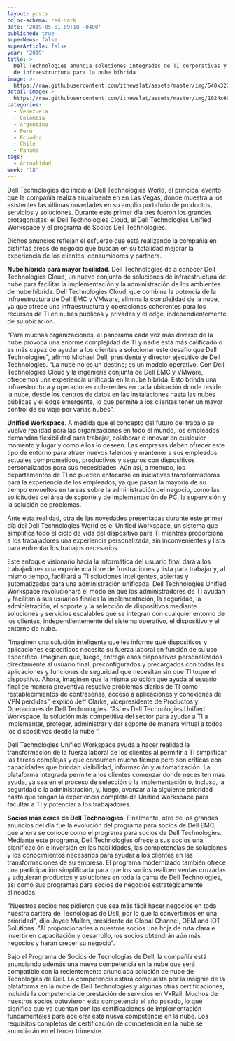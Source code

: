 ```yaml
---
layout: posts
color-schema: red-dark
date: '2019-05-01 09:18 -0400'
published: true
superNews: false
superArticle: false
year: '2019'
title: >-
  Dell Technologies anuncia soluciones integradas de TI corporativas y una suite
  de infraestructura para la nube híbrida
image: >-
  https://raw.githubusercontent.com/itnewslat/assets/master/img/540x320/Michael-Dell-p.jpg
detail-image: >-
  https://raw.githubusercontent.com/itnewslat/assets/master/img/1024x680/Michael-Dell-g.jpg
categories:
  - Venezuela
  - Colombia
  - Argentina
  - Perú
  - Ecuador
  - Chile
  - Panama
tags:
  - Actualidad
week: '18'
---
```

Dell Technologies dio inicio al Dell Technologies World, el principal evento que la compañía realiza anualmente en en Las Vegas, donde muestra a los asistentes las últimas novedades en su amplio portafolio de productos, servicios y soluciones. Durante este primer día tres fueron los grandes protagonistas: el Dell Technologies Cloud, el Dell Technologies Unified Workspace y el programa de Socios Dell Technologies.

Dichos anuncios reflejan el esfuerzo que está realizando la compañía en distintas áreas de negocio que buscan en su totalidad mejorar la experiencia de los clientes, consumidores y partners.

**Nube híbrida para mayor facilidad**. Dell Technologies da a conocer Dell Technologies Cloud, un nuevo conjunto de soluciones de infraestructura de nube para facilitar la implementación y la administración de los ambientes de nube híbrida. Dell Technologies Cloud, que combina la potencia de la infraestructura de Dell EMC y VMware, elimina la complejidad de la nube, ya que ofrece una infraestructura y operaciones coherentes para los recursos de TI en nubes públicas y privadas y el edge, independientemente de su ubicación.

“Para muchas organizaciones, el panorama cada vez más diverso de la nube provoca una enorme complejidad de TI y nadie está más calificado o es más capaz de ayudar a los clientes a solucionar este desafío que Dell Technologies”, afirmó Michael Dell, presidente y director ejecutivo de Dell Technologies. “La nube no es un destino; es un modelo operativo. Con Dell Technologies Cloud y la ingeniería conjunta de Dell EMC y VMware, ofrecemos una experiencia unificada en la nube híbrida. Esto brinda una infraestructura y operaciones coherentes en cada ubicación donde reside la nube, desde los centros de datos en las instalaciones hasta las nubes públicas y el edge emergente, lo que permite a los clientes tener un mayor control de su viaje por varias nubes”.

**Unified Workspace**. A medida que el concepto del futuro del trabajo se vuelve realidad para las organizaciones en todo el mundo, los empleados demandan flexibilidad para trabajar, colaborar e innovar en cualquier momento y lugar y como ellos lo deseen. Las empresas deben ofrecer este tipo de entorno para atraer nuevos talentos y mantener a sus empleados actuales comprometidos, productivos y seguros con dispositivos personalizados para sus necesidades. Aún así, a menudo, los departamentos de TI no pueden enfocarse en iniciativas transformadoras para la experiencia de los empleados, ya que pasan la mayoría de su tiempo envueltos en tareas sobre la administración del negocio, como las solicitudes del área de soporte y de implementación de PC, la supervisión y la solución de problemas.

Ante esta realidad, otra de las novedades presentadas durante este primer día del Dell Technologies World es el Unified Workspace, un sistema que simplifica todo el ciclo de vida del dispositivo para TI mientras proporciona a los trabajadores una experiencia personalizada, sin inconvenientes y lista para enfrentar los trabajos necesarios. 

Este enfoque visionario hacia la informática del usuario final dará a los trabajadores una experiencia libre de frustraciones y lista para trabajar y, al mismo tiempo, facilitará a TI soluciones inteligentes, abiertas y automatizadas para una administración unificada. Dell Technologies Unified Workspace revolucionará el modo en que los administradores de TI ayudan y facilitan a sus usuarios finales la implementación, la seguridad, la administración, el soporte y la selección de dispositivos mediante soluciones y servicios escalables que se integran con cualquier entorno de los clientes, independientemente del sistema operativo, el dispositivo y el entorno de nube.

“Imaginen una solución inteligente que les informe qué dispositivos y aplicaciones específicos necesita su fuerza laboral en función de su uso específico. Imaginen que, luego, entrega esos dispositivos personalizados directamente al usuario final, preconfigurados y precargados con todas las aplicaciones y funciones de seguridad que necesitan sin que TI toque el dispositivo. Ahora, imaginen que la misma solución que ayuda al usuario final de manera preventiva resuelve problemas diarios de TI como restablecimientos de contraseñas, acceso a aplicaciones y conexiones de VPN perdidas”, explicó Jeff Clarke, vicepresidente de Productos y Operaciones de Dell Technologies. “Así es Dell Technologies Unified Workspace, la solución más competitiva del sector para ayudar a TI a implementar, proteger, administrar y dar soporte de manera virtual a todos los dispositivos desde la nube ”.

Dell Technologies Unified Workspace ayuda a hacer realidad la transformación de la fuerza laboral de los clientes al permitir a TI simplificar las tareas complejas y que consumen mucho tiempo pero son críticas con capacidades que brindan visibilidad, información y automatización. La plataforma integrada permite a los clientes comenzar donde necesiten más ayuda, ya sea en el proceso de selección o la implementación o, incluso, la seguridad o la administración, y, luego, avanzar a la siguiente prioridad hasta que tengan la experiencia completa de Unified Workspace para facultar a TI y potenciar a los trabajadores. 

**Socios más cerca de Dell Technologies**. Finalmente, otro de los grandes anuncios del día fue la evolución del programa para socios de Dell EMC, que ahora se conoce como el programa para socios de Dell Technologies. Mediante este programa, Dell Technologies ofrece a sus socios una planificación e inversión en las habilidades, las competencias de soluciones y los conocimientos necesarios para ayudar a los clientes en las transformaciones de su empresa. El programa modernizado también ofrece una participación simplificada para que los socios realicen ventas cruzadas y adquieran productos y soluciones en toda la gama de Dell Technologies, así como sus programas para socios de negocios estratégicamente alineados.

"Nuestros socios nos pidieron que sea más fácil hacer negocios en toda nuestra cartera de Tecnologías de Dell, por lo que la convertimos en una prioridad", dijo Joyce Mullen, presidente de Global Channel, OEM and IOT Solutions. "Al proporcionarles a nuestros socios una hoja de ruta clara e invertir en capacitación y desarrollo, los socios obtendrán aún más negocios y harán crecer su negocio".

Bajo el Programa de Socios de Tecnologías de Dell, la compañía está anunciando además una nueva competencia en la nube que será compatible con la recientemente anunciada solución de nube de Tecnologías de Dell. La competencia estará compuesta por la insignia de la plataforma en la nube de Dell Technologies y algunas otras certificaciones, incluida la competencia de prestación de servicios en VxRail. Muchos de nuestros socios obtuvieron esta competencia el año pasado, lo que significa que ya cuentan con las certificaciones de implementación fundamentales para acelerar esta nueva competencia en la nube. Los requisitos completos de certificación de competencia en la nube se anunciarán en el tercer trimestre.